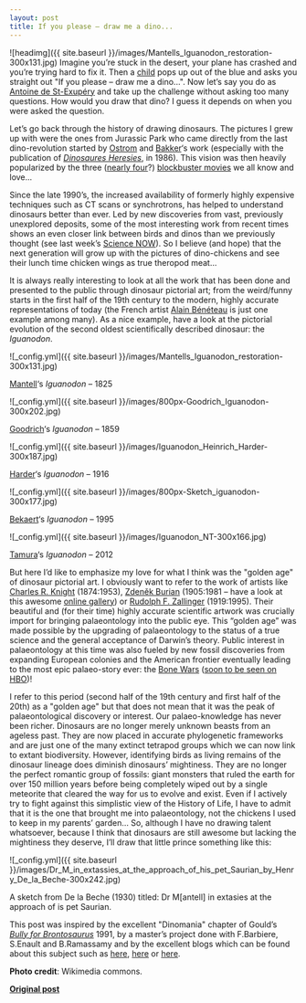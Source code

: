```yaml
---
layout: post
title: If you please – draw me a dino...
---
```


![headimg]({{ site.baseurl }}/images/Mantells_Iguanodon_restoration-300x131.jpg)
Imagine you’re stuck in the desert, your plane has crashed and you’re trying hard to fix it. Then a [child](http://en.wikipedia.org/wiki/The_Little_Prince) pops up out of the blue and asks you straight out "If you please – draw me a dino...". Now let’s say you do as [Antoine de St-Exupéry](http://en.wikipedia.org/wiki/Antoine_de_Saint-Exup%C3%A9ry) and take up the challenge without asking too many questions. How would you draw that dino? I guess it depends on when you were asked the question.

Let’s go back through the history of drawing dinosaurs. The pictures I grew up with were the ones from Jurassic Park who came directly from the last dino-revolution started by [Ostrom](http://en.wikipedia.org/wiki/John_Ostrom) and [Bakker](http://en.wikipedia.org/wiki/Robert_T._Bakker)‘s work (especially with the publication of [*Dinosaures Heresies*](http://en.wikipedia.org/wiki/The_Dinosaur_Heresies), in 1986). This vision was then heavily popularized by the three ([nearly four](http://www.imdb.com/title/tt0369610/)?) [blockbuster movies](http://en.wikipedia.org/wiki/Jurassic_Park_%28film%29) we all know and love...

Since the late 1990’s, the increased availability of formerly highly expensive techniques such as CT scans or synchrotrons, has helped to understand dinosaurs better than ever. Led by new discoveries from vast, previously unexplored deposits, some of the most interesting work from recent times shows an even closer link between birds and dinos than we previously thought (see last week’s [Science NOW](http://news.sciencemag.org/sciencenow/2013/05/earliest-bird-claim-ruffles-feat.html?ref=em)). So I believe (and hope) that the next generation will grow up with the pictures of dino-chickens and see their lunch time chicken wings as true theropod meat...

It is always really interesting to look at all the work that has been done and presented to the public through dinosaur pictorial art; from the weird/funny starts in the first half of the 19th century to the modern, highly accurate representations of today (the French artist [Alain Bénéteau](http://paleospot.com/) is just one example among many). As a nice example, have a look at the pictorial evolution of the second oldest scientifically described dinosaur: the *Iguanodon*.

![_config.yml]({{ site.baseurl }}/images/Mantells_Iguanodon_restoration-300x131.jpg)

[Mantell](http://en.wikipedia.org/wiki/Gideon_Mantell)‘s *Iguanodon* – 1825

![_config.yml]({{ site.baseurl }}/images/800px-Goodrich_Iguanodon-300x202.jpg)

[Goodrich](http://en.wikipedia.org/wiki/Samuel_Griswold_Goodrich)‘s *Iguanodon* – 1859

![_config.yml]({{ site.baseurl }}/images/Iguanodon_Heinrich_Harder-300x187.jpg)

[Harder](http://en.wikipedia.org/wiki/Heinrich_Harder)‘s *Iguanodon* – 1916

![_config.yml]({{ site.baseurl }}/images/800px-Sketch_iguanodon-300x177.jpg)

[Bekaert](http://commons.wikimedia.org/wiki/User:Tbc#Dinosaur_sketches)‘s *Iguanodon* – 1995

![_config.yml]({{ site.baseurl }}/images/Iguanodon_NT-300x166.jpg)

[Tamura](http://paleoexhibit.blogspot.com/)‘s *Iguanodon* – 2012

But here I’d like to emphasize my love for what I think was the "golden age" of dinosaur pictorial art. I obviously want to refer to the work of artists like [Charles R. Knight](http://en.wikipedia.org/wiki/Charles_R._Knight) (1874:1953), [Zdeněk Burian](http://en.wikipedia.org/wiki/Zden%C4%9Bk_Burian) (1905:1981 – have a look at this awesome [online gallery](http://www.flickr.com/photos/timetravelnow/sets/72157626014578047/)) or [Rudolph F. Zallinger](http://en.wikipedia.org/wiki/Rudolph_F._Zallinger) (1919:1995). Their beautiful and (for their time) highly accurate scientific artwork was crucially import for bringing palaeontology into the public eye. This “golden age” was made possible by the upgrading of palaeontology to the status of a true science and the general acceptance of Darwin’s theory. Public interest in palaeontology at this time was also fueled by new fossil discoveries from expanding European colonies and the American frontier eventually leading to the most epic palaeo-story ever: the [Bone Wars](http://en.wikipedia.org/wiki/Bone_Wars) ([soon to be seen on HBO](http://www.deadline.com/tag/bone-wars/))!

I refer to this period (second half of the 19th century and first half of the 20th) as a "golden age" but that does not mean that it was the peak of palaeontological discovery or interest. Our palaeo-knowledge has never been richer. Dinosaurs are no longer merely unknown beasts from an ageless past. They are now placed in accurate phylogenetic frameworks and are just one of the many extinct tetrapod groups which we can now link to extant biodiversity. However, identifying birds as living remains of the dinosaur lineage does diminish dinosaurs’ mightiness. They are no longer the perfect romantic group of fossils: giant monsters that ruled the earth for over 150 million years before being completely wiped out by a single meteorite that cleared the way for us to evolve and exist. Even if I actively try to fight against this simplistic view of the History of Life, I have to admit that it is the one that brought me into palaeontology, not the chickens I used to keep in my parents’ garden… So, although I have no drawing talent whatsoever, because I think that dinosaurs are still awesome but lacking the mightiness they deserve, I’ll draw that little prince something like this:

![_config.yml]({{ site.baseurl }}/images/Dr_M_in_extassies_at_the_approach_of_his_pet_Saurian_by_Henry_De_la_Beche-300x242.jpg)

A sketch from De la Beche (1930) titled: Dr M[antell] in extasies at the approach of is pet Saurian.

This post was inspired by the excellent "Dinomania" chapter of Gould’s [*Bully for Brontosaurus*](http://en.wikipedia.org/wiki/Bully_for_Brontosaurus) 1991, by a master’s project done with F.Barbiere, S.Enault and B.Ramassamy and by the excellent blogs which can be found about this subject such as [here](http://earthlingnature.wordpress.com/2012/11/19/the-dos-and-donts-of-the-aspiring-paleoartist-part-2/), [here](http://projectinfluenza.blogspot.ie/2013/03/a-saurian-survey-in-two-parts-part-1.html) or [here](http://www.tor.com/blogs/2013/03/picturing-dinosaurs).

**Photo credit**: Wikimedia commons.

**[Original post](http://www.ecoevoblog.com/2013/06/04/if-you-please-draw-me-a-dino/)**
